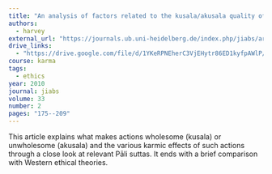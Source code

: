 ```yaml
---
title: "An analysis of factors related to the kusala/akusala quality of actions in the Pāli tradition"
authors:
  - harvey
external_url: "https://journals.ub.uni-heidelberg.de/index.php/jiabs/article/view/9281/3142"
drive_links:
  - "https://drive.google.com/file/d/1YKeRPNEherC3VjEHytr86ED1kyfpAWlP/view?usp=sharing"
course: karma
tags:
  - ethics
year: 2010
journal: jiabs
volume: 33 
number: 2
pages: "175--209"
---
```


This article explains what makes actions wholesome (kusala) or unwholesome (akusala) and the various karmic effects of such actions through a close look at relevant Pāli suttas. It ends with a brief comparison with Western ethical theories.
